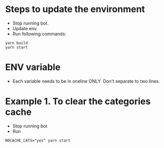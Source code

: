 # Steps to update the environment

- Stop running bot.
- Update env.
- Run following commands:
```
yarn build
yarn start
```

# ENV variable
- Each variable needs to be in oneline ONLY. Don't separate to two lines.

# Example 1. To clear the categories cache
- Stop running bot
- Run
```
NOCACHE_CATS="yes" yarn start
```
